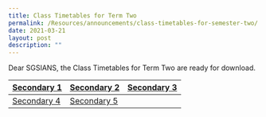 ```yaml
---
title: Class Timetables for Term Two
permalink: /Resources/announcements/class-timetables-for-semester-two/
date: 2021-03-21
layout: post
description: ""
---
```

Dear SGSIANS, the Class Timetables for Term Two are ready for download.

<table>
<thead>
  <tr>
    <th><a href="https://www.sgs.edu.sg/wp-content/uploads/2021/06/2021T3Sec1.pdf">Secondary 1</a></th>
    <th><a href="https://www.sgs.edu.sg/wp-content/uploads/2021/06/2021T3Sec2.pdf">Secondary 2</a></th>
    <th><a href="https://www.sgs.edu.sg/wp-content/uploads/2021/06/2021T3Sec3.pdf">Secondary 3</a></th>
  </tr>
</thead>
<tbody>
  <tr>
    <td><a href="https://www.sgs.edu.sg/wp-content/uploads/2021/06/2021T3Sec4.pdf">Secondary 4</a></td>
    <td><a href="https://www.sgs.edu.sg/wp-content/uploads/2021/06/2021T3Sec5.pdf">Secondary 5</a></td>
    <td></td>
  </tr>
</tbody>
</table>